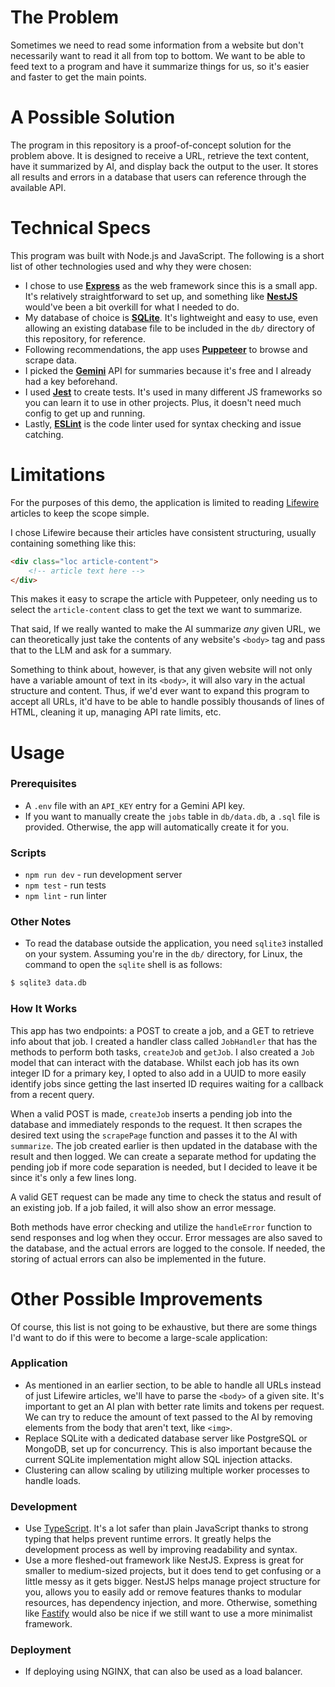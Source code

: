# The Problem

Sometimes we need to read some information from a website but don't necessarily want to read it all from top to bottom. We want to be able to feed text to a program and have it summarize things for us, so it's easier and faster to get the main points.

# A Possible Solution

The program in this repository is a proof-of-concept solution for the problem above. It is designed to receive a URL, retrieve the text content, have it summarized by AI, and display back the output to the user. It stores all results and errors in a database that users can reference through the available API.

# Technical Specs

This program was built with Node.js and JavaScript. The following is a short list of other technologies used and why they were chosen:

- I chose to use [**Express**](https://expressjs.com/) as the web framework since this is a small app. It's relatively straightforward to set up, and something like [**NestJS**](https://nestjs.com/) would've been a bit overkill for what I needed to do. 
- My database of choice is [**SQLite**](https://www.sqlite.org/). It's lightweight and easy to use, even allowing an existing database file to be included in the `db/` directory of this repository, for reference.
- Following recommendations, the app uses [**Puppeteer**](https://pptr.dev/) to browse and scrape data.
- I picked the [**Gemini**](https://gemini.google.com) API for summaries because it's free and I already had a key beforehand.
- I used [**Jest**](https://jestjs.io/) to create tests. It's used in many different JS frameworks so you can learn it to use in other projects. Plus, it doesn't need much config to get up and running.
- Lastly, [**ESLint**](https://eslint.org/) is the code linter used for syntax checking and issue catching.

# Limitations

For the purposes of this demo, the application is limited to reading [Lifewire](https://www.lifewire.com/) articles to keep the scope simple. 

I chose Lifewire because their articles have consistent structuring, usually containing something like this:

```html
<div class="loc article-content">
	<!-- article text here -->
</div>
```

This makes it easy to scrape the article with Puppeteer, only needing us to select the `article-content` class to get the text we want to summarize. 

That said, If we really wanted to make the AI summarize *any* given URL, we can theoretically just take the contents of any website's `<body>` tag and pass that to the LLM and ask for a summary. 

Something to think about, however, is that any given website will not only have a variable amount of text in its `<body>`, it will also vary in the actual structure and content. Thus, if we'd ever want to expand this program to accept all URLs, it'd have to be able to handle possibly thousands of lines of HTML, cleaning it up, managing API rate limits, etc. 

# Usage

### Prerequisites
- A `.env` file with an `API_KEY` entry for a Gemini API key.
- If you want to manually create the `jobs` table in `db/data.db`, a `.sql` file is provided. Otherwise, the app will automatically create it for you. 
### Scripts
- `npm run dev` - run development server
- `npm test` - run tests
- `npm lint` - run linter 
### Other Notes
- To read the database outside the application, you need `sqlite3` installed on your system. Assuming you're in the `db/` directory, for Linux, the command to open the `sqlite` shell is as follows:
```bash
$ sqlite3 data.db 
```
### How It Works
This app has two endpoints: a POST to create a job, and a GET to retrieve info about that job. I created a handler class called `JobHandler` that has the methods to perform both tasks, `createJob` and  `getJob`. I also created a `Job` model that can interact with the database. Whilst each job has its own integer ID for a primary key, I opted to also add in a UUID to more easily identify jobs since getting the last inserted ID requires waiting for a callback from a recent query. 

When a valid POST is made, `createJob` inserts a pending job into the database and immediately responds to the request. It then scrapes the desired text using the `scrapePage` function and passes it to the AI with `summarize`. The job created earlier is then updated in the database with the result and then logged. We can create a separate method for updating the pending job if more code separation is needed, but I decided to leave it be since it's only a few lines long.  

A valid GET request can be made any time to check the status and result of an existing job. If a job failed, it will also show an error message.

Both methods have error checking and utilize the `handleError` function to send responses and log when they occur. Error messages are also saved to the database, and the actual errors are logged to the console. If needed, the storing of actual errors can also be implemented in the future.
# Other Possible Improvements

Of course, this list is not going to be exhaustive, but there are some things I'd want to do if this were to become a large-scale application:
### Application

- As mentioned in an earlier section, to be able to handle all URLs instead of just Lifewire articles, we'll have to parse the `<body>` of a given site. It's important to get an AI plan with better rate limits and tokens per request. We can try to reduce the amount of text passed to the AI by removing elements from the body that aren't text, like `<img>`. 
- Replace SQLite with a dedicated database server like PostgreSQL or MongoDB, set up for concurrency. This is also important because the current SQLite implementation might allow SQL injection attacks.
- Clustering can allow scaling by utilizing multiple worker processes to handle loads.

### Development

- Use [TypeScript](https://www.typescriptlang.org/). It's a lot safer than plain JavaScript thanks to strong typing that helps prevent runtime errors. It greatly helps the development process as well by improving readability and syntax.
- Use a more fleshed-out framework like NestJS. Express is great for smaller to medium-sized projects, but it does tend to get confusing or a little messy as it gets bigger. NestJS helps manage project structure for you, allows you to easily add or remove features thanks to modular resources, has dependency injection, and more. Otherwise, something like [Fastify](https://fastify.dev/) would also be nice if we still want to use a more minimalist framework.

### Deployment

- If deploying using NGINX, that can also be used as a load balancer.